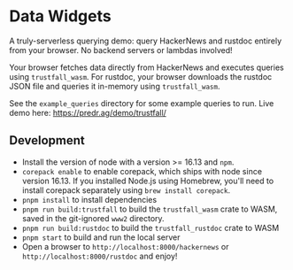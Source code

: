 # Data Widgets

A truly-serverless querying demo: query HackerNews and rustdoc entirely from your browser. No backend servers or lambdas involved!

Your browser fetches data directly from HackerNews and executes queries using `trustfall_wasm`. For rustdoc, your browser downloads the rustdoc JSON file and queries it in-memory using `trustfall_wasm`.

See the `example_queries` directory for some example queries to run. Live demo here: https://predr.ag/demo/trustfall/

## Development

- Install the version of node with a version >= 16.13 and `npm`.
- `corepack enable` to enable corepack, which ships with node since version 16.13. If you installed Node.js using Homebrew, you'll need to install corepack separately using `brew install corepack`.
- `pnpm install` to install dependencies
- `pnpm run build:trustfall` to build the `trustfall_wasm` crate to WASM, saved in the git-ignored `www2` directory.
- `pnpm run build:rustdoc` to build the `trustfall_rustdoc` crate to WASM
- `pnpm start` to build and run the local server
- Open a browser to `http://localhost:8000/hackernews` or `http://localhost:8000/rustdoc` and enjoy!
